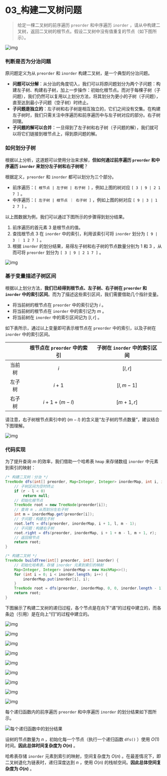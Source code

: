 # 03_构建二叉树问题

> 给定一棵二叉树的前序遍历 `preorder` 和中序遍历 `inorder` ，请从中构建二叉树，返回二叉树的根节点。假设二叉树中没有值重复的节点（如下图所示）。

![img](https://cdn.jsdelivr.net/gh/Zong-Liang/ImageBed@main//202404051445273.png)

### 判断是否为分治问题

原问题定义为从 `preorder` 和 `inorder` 构建二叉树，是一个典型的分治问题。

- **问题可以分解**：从分治的角度切入，我们可以将原问题划分为两个子问题：构建左子树、构建右子树，加上一步操作：初始化根节点。而对于每棵子树（子问题），我们仍然可以复用以上划分方法，将其划分为更小的子树（子问题），直至达到最小子问题（空子树）时终止。
- **子问题是独立的**：左子树和右子树是相互独立的，它们之间没有交集。在构建左子树时，我们只需关注中序遍历和前序遍历中与左子树对应的部分。右子树同理。
- **子问题的解可以合并**：一旦得到了左子树和右子树（子问题的解），我们就可以将它们链接到根节点上，得到原问题的解。

### 如何划分子树

根据以上分析，这道题可以使用分治来求解，**但如何通过前序遍历 `preorder` 和中序遍历 `inorder` 来划分左子树和右子树呢**？

根据定义，`preorder` 和 `inorder` 都可以划分为三个部分。

- 前序遍历：`[ 根节点 | 左子树 | 右子树 ]` ，例如上图的树对应 `[ 3 | 9 | 2 1 7 ]` 。
- 中序遍历：`[ 左子树 | 根节点 ｜ 右子树 ]` ，例如上图的树对应 `[ 9 | 3 | 1 2 7 ]` 。

以上图数据为例，我们可以通过下图所示的步骤得到划分结果。

1. 前序遍历的首元素 $3$ 是根节点的值。
2. 查找根节点 $3$ 在 `inorder` 中的索引，利用该索引可将 `inorder` 划分为 `[ 9 | 3 ｜ 1 2 7 ]` 。
3. 根据 `inorder` 的划分结果，易得左子树和右子树的节点数量分别为 $1$ 和 $3$ ，从而可将 `preorder` 划分为 `[ 3 | 9 | 2 1 7 ]` 。

![img](https://cdn.jsdelivr.net/gh/Zong-Liang/ImageBed@main//202404051446422.png)

### 基于变量描述子树区间

根据以上划分方法，**我们已经得到根节点、左子树、右子树在 `preorder` 和 `inorder` 中的索引区间**。而为了描述这些索引区间，我们需要借助几个指针变量。

- 将当前树的根节点在 `preorder` 中的索引记为 $i$ 。
- 将当前树的根节点在 `inorder` 中的索引记为 $m$ 。
- 将当前树在 `inorder` 中的索引区间记为 $[l,r]$ 。

如下表所示，通过以上变量即可表示根节点在 `preorder` 中的索引，以及子树在 `inorder` 中的索引区间。

|        | 根节点在 `preorder` 中的索引 | 子树在 `inorder` 中的索引区间 |
| :----: | :--------------------------: | :---------------------------: |
| 当前树 |             $i$              |            $[l,r]$            |
| 左子树 |            $i+1$             |           $[l,m-1]$           |
| 右子树 |         $i+1+(m-l)$          |           $[m+1,r]$           |

请注意，右子树根节点索引中的 $(m-l)$ 的含义是“左子树的节点数量”，建议结合下图理解。

![img](https://cdn.jsdelivr.net/gh/Zong-Liang/ImageBed@main//202404051446441.png)

### 代码实现

为了提升查询 $m$ 的效率，我们借助一个哈希表 `hmap` 来存储数组 `inorder` 中元素到索引的映射：

```java
/* 构建二叉树：分治 */
TreeNode dfs(int[] preorder, Map<Integer, Integer> inorderMap, int i, int l, int r) {
    // 子树区间为空时终止
    if (r - l < 0)
        return null;
    // 初始化根节点
    TreeNode root = new TreeNode(preorder[i]);
    // 查询 m ，从而划分左右子树
    int m = inorderMap.get(preorder[i]);
    // 子问题：构建左子树
    root.left = dfs(preorder, inorderMap, i + 1, l, m - 1);
    // 子问题：构建右子树
    root.right = dfs(preorder, inorderMap, i + 1 + m - l, m + 1, r);
    // 返回根节点
    return root;
}

/* 构建二叉树 */
TreeNode buildTree(int[] preorder, int[] inorder) {
    // 初始化哈希表，存储 inorder 元素到索引的映射
    Map<Integer, Integer> inorderMap = new HashMap<>();
    for (int i = 0; i < inorder.length; i++) {
        inorderMap.put(inorder[i], i);
    }
    TreeNode root = dfs(preorder, inorderMap, 0, 0, inorder.length - 1);
    return root;
}
```

下图展示了构建二叉树的递归过程，各个节点是在向下“递”的过程中建立的，而各条边（引用）是在向上“归”的过程中建立的。

![img](https://cdn.jsdelivr.net/gh/Zong-Liang/ImageBed@main//202404051447623.png)

![img](https://cdn.jsdelivr.net/gh/Zong-Liang/ImageBed@main//202404051447081.png)

![img](https://cdn.jsdelivr.net/gh/Zong-Liang/ImageBed@main//202404051447032.png)

![img](https://cdn.jsdelivr.net/gh/Zong-Liang/ImageBed@main//202404051447750.png)

![img](https://cdn.jsdelivr.net/gh/Zong-Liang/ImageBed@main//202404051447942.png)

![img](https://cdn.jsdelivr.net/gh/Zong-Liang/ImageBed@main//202404051447117.png)

![img](https://cdn.jsdelivr.net/gh/Zong-Liang/ImageBed@main//202404051447277.png)

![img](https://cdn.jsdelivr.net/gh/Zong-Liang/ImageBed@main//202404051447587.png)

![img](https://cdn.jsdelivr.net/gh/Zong-Liang/ImageBed@main//202404051448143.png)

每个递归函数内的前序遍历 `preorder` 和中序遍历 `inorder` 的划分结果如下图所示。

![每个递归函数中的划分结果](https://cdn.jsdelivr.net/gh/ZL85/ImageBed@main/202404031930828.png)

设树的节点数量为 $n$ ，初始化每一个节点（执行一个递归函数 `dfs()` ）使用 $O(1)$ 时间。**因此总体时间复杂度为 $O(n)$** 。

哈希表存储 `inorder` 元素到索引的映射，空间复杂度为 $O(n)$ 。在最差情况下，即二叉树退化为链表时，递归深度达到 $n$ ，使用 $O(n)$ 的栈帧空间。**因此总体空间复杂度为 $O(n)$** 。